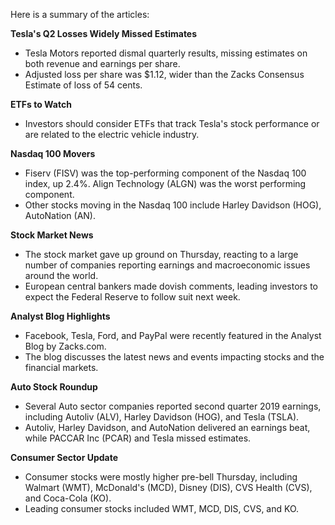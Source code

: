 Here is a summary of the articles:

**Tesla's Q2 Losses Widely Missed Estimates**

* Tesla Motors reported dismal quarterly results, missing estimates on both revenue and earnings per share.
* Adjusted loss per share was $1.12, wider than the Zacks Consensus Estimate of loss of 54 cents.

**ETFs to Watch**

* Investors should consider ETFs that track Tesla's stock performance or are related to the electric vehicle industry.

**Nasdaq 100 Movers**

* Fiserv (FISV) was the top-performing component of the Nasdaq 100 index, up 2.4%. Align Technology (ALGN) was the worst performing component.
* Other stocks moving in the Nasdaq 100 include Harley Davidson (HOG), AutoNation (AN).

**Stock Market News**

* The stock market gave up ground on Thursday, reacting to a large number of companies reporting earnings and macroeconomic issues around the world.
* European central bankers made dovish comments, leading investors to expect the Federal Reserve to follow suit next week.

**Analyst Blog Highlights**

* Facebook, Tesla, Ford, and PayPal were recently featured in the Analyst Blog by Zacks.com.
* The blog discusses the latest news and events impacting stocks and the financial markets.

**Auto Stock Roundup**

* Several Auto sector companies reported second quarter 2019 earnings, including Autoliv (ALV), Harley Davidson (HOG), and Tesla (TSLA).
* Autoliv, Harley Davidson, and AutoNation delivered an earnings beat, while PACCAR Inc (PCAR) and Tesla missed estimates.

**Consumer Sector Update**

* Consumer stocks were mostly higher pre-bell Thursday, including Walmart (WMT), McDonald's (MCD), Disney (DIS), CVS Health (CVS), and Coca-Cola (KO).
* Leading consumer stocks included WMT, MCD, DIS, CVS, and KO.